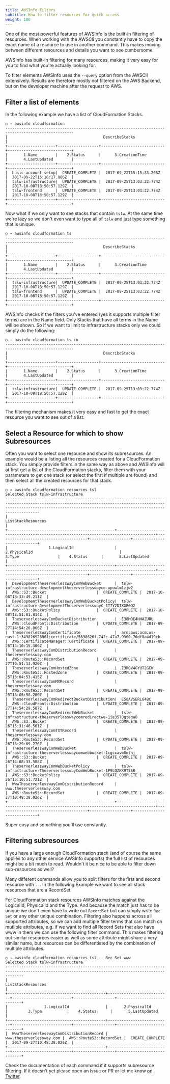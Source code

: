 ```yaml
---
title: AWSInfo Filters
subtitle: How to filter resources for quick access
weight: 100
---
```


One of the most powerful features of AWSInfo is the built-in filtering of resources. When
working with the AWSCli you constantly have to copy the exact name of a resource to use in another command. This makes moving between different resources and details you want to see cumbersome.

AWSInfo has built-in filtering for many resources, making it very easy for you to find what you're actually looking for.

To filter elements AWSInfo uses the `--query` option from the AWSClI extensively. Results are therefore mostly not filtered on the AWS Backend, but on the developer machine after the request to AWS.

## Filter a list of elements

In the following example we have a list of CloudFormation Stacks.

```
○ → awsinfo cloudformation
----------------------------------------------------------------------------------------------------
|                                          DescribeStacks                                          |
+---------------------+------------------+----------------------------+----------------------------+
|       1.Name        |    2.Status      |      3.CreationTime        |       4.LastUpdated        |
+---------------------+------------------+----------------------------+----------------------------+
|  basic-account-setup|  CREATE_COMPLETE |  2017-09-22T15:15:33.268Z  |  2017-09-22T15:16:17.886Z  |
|  tslw-infrastructure|  UPDATE_COMPLETE |  2017-09-25T13:03:22.774Z  |  2017-10-08T18:50:57.129Z  |
|  tslw-frontend      |  UPDATE_COMPLETE |  2017-09-25T13:03:22.774Z  |  2017-10-08T18:50:57.129Z  |
+---------------------+------------------+----------------------------+----------------------------+
```

Now what if we only want to see stacks that contain `tslw`. At the same time we're lazy so we don't even want to type all of `tslw` and just type something that is unique.

```
○ → awsinfo cloudformation ts
----------------------------------------------------------------------------------------------------
|                                          DescribeStacks                                          |
+---------------------+------------------+----------------------------+----------------------------+
|       1.Name        |    2.Status      |      3.CreationTime        |       4.LastUpdated        |
+---------------------+------------------+----------------------------+----------------------------+
|  tslw-infrastructure|  UPDATE_COMPLETE |  2017-09-25T13:03:22.774Z  |  2017-10-08T18:50:57.129Z  |
|  tslw-frontend      |  UPDATE_COMPLETE |  2017-09-25T13:03:22.774Z  |  2017-10-08T18:50:57.129Z  |
+---------------------+------------------+----------------------------+----------------------------+
```

AWSInfo checks if the filters you've entered (yes it supports multiple filter terms) are in the Name field. Only Stacks that have all terms in the Name will be shown. So if we want to limit to infrastructure stacks only we could simply do the following:

```
○ → awsinfo cloudformation ts in
----------------------------------------------------------------------------------------------------
|                                          DescribeStacks                                          |
+---------------------+------------------+----------------------------+----------------------------+
|       1.Name        |    2.Status      |      3.CreationTime        |       4.LastUpdated        |
+---------------------+------------------+----------------------------+----------------------------+
|  tslw-infrastructure|  UPDATE_COMPLETE |  2017-09-25T13:03:22.774Z  |  2017-10-08T18:50:57.129Z  |
+---------------------+------------------+----------------------------+----------------------------+
```

The filtering mechanism makes it very easy and fast to get the exact resource you want to see out of a list.

## Select a Resource for which to show Subresources

Often you want to select one resource and show its subresources. An example would be a listing all the resources created for a CloudFormation stack. You simply provide filters in the same way as above and AWSInfo will at first get a list of the CloudFormation stacks, filter them with your parameters to get one stack (or select the first if multiple are found) and then select all the created resources for that stack.

```
○ → awsinfo cloudformation resources tsl
Selected Stack tslw-infrastructure
---------------------------------------------------------------------------------------------------------------------------------------------------------------------------------------------------------------------------------
|                                                                                                      ListStackResources                                                                                                       |
+-----------------------------------------------+---------------------------------------------------------------------------------------+---------------------------------------+------------------+----------------------------+
|                  1.LogicalId                  |                                     2.PhysicalId                                      |                3.Type                 |    4.Status      |       5.LastUpdated        |
+-----------------------------------------------+---------------------------------------------------------------------------------------+---------------------------------------+------------------+----------------------------+
|  DevelopmentTheserverlesswayComWebBucket      |  tslw-infrastructure-developmenttheserverlesswayco-upuwlm1zjw2                        |  AWS::S3::Bucket                      |  CREATE_COMPLETE |  2017-10-08T18:33:49.211Z  |
|  DevelopmentTheserverlesswayComWebBucketPolicy|  tslw-infrastructure-DevelopmentTheserverlesswayC-1T7Y2DIXGR0Q2                       |  AWS::S3::BucketPolicy                |  CREATE_COMPLETE |  2017-10-08T18:51:01.814Z  |
|  TheserverlesswayComBucketDistribution        |  E38MQE4HHAZURU                                                                       |  AWS::CloudFront::Distribution        |  UPDATE_COMPLETE |  2017-09-27T14:54:26.866Z  |
|  TheserverlesswayComCertificate               |  arn:aws:acm:us-east-1:343826926861:certificate/5638626f-742c-47a7-9360-70df8a4d19cb  |  AWS::CertificateManager::Certificate |  CREATE_COMPLETE |  2017-09-26T14:10:15.306Z  |
|  TheserverlesswayComDistributionRecord        |  theserverlessway.com                                                                 |  AWS::Route53::RecordSet              |  CREATE_COMPLETE |  2017-09-27T10:51:13.920Z  |
|  TheserverlesswayComHostedZone                |  Z3RGV4GYUT2GEW                                                                       |  AWS::Route53::HostedZone             |  CREATE_COMPLETE |  2017-09-25T13:04:53.415Z  |
|  TheserverlesswayComMXRecord                  |  theserverlessway.com                                                                 |  AWS::Route53::RecordSet              |  CREATE_COMPLETE |  2017-09-25T13:05:58.200Z  |
|  TheserverlesswayComRedirectBucketDistribution|  E50AVSERL64BC                                                                        |  AWS::CloudFront::Distribution        |  UPDATE_COMPLETE |  2017-09-27T14:54:29.587Z  |
|  TheserverlesswayComRedirectWebBucket         |  tslw-infrastructure-theserverlesswaycomredirectwe-1ie35l0gtega8                      |  AWS::S3::Bucket                      |  CREATE_COMPLETE |  2017-09-26T15:31:46.561Z  |
|  TheserverlesswayComTXTRecord                 |  theserverlessway.com                                                                 |  AWS::Route53::RecordSet              |  UPDATE_COMPLETE |  2017-09-26T13:29:09.276Z  |
|  TheserverlesswayComWebBucket                 |  tslw-infrastructure-theserverlesswaycomwebbucket-1cgcxavw8mthj                       |  AWS::S3::Bucket                      |  CREATE_COMPLETE |  2017-09-26T14:08:33.508Z  |
|  TheserverlesswayComWebBucketPolicy           |  tslw-infrastructure-TheserverlesswayComWebBucket-1P9LQZKX9T2SR                       |  AWS::S3::BucketPolicy                |  CREATE_COMPLETE |  2017-09-26T15:10:51.721Z  |
|  WwwTheserverlesswayComDistributionRecord     |  www.theserverlessway.com                                                             |  AWS::Route53::RecordSet              |  CREATE_COMPLETE |  2017-09-27T10:48:38.026Z  |
+-----------------------------------------------+---------------------------------------------------------------------------------------+---------------------------------------+------------------+----------------------------+

```

Super easy and something you'll use constantly.

## Filtering subresources

If you have a large enough CloudFormation stack (and of course the same applies to any other service AWSInfo supports) the full list of resources might be a bit much to read. Wouldn't it be nice to be able to filter down sub-resources as well?

Many different commands allow you to split filters for the first and second resource with `--`. In the following Example we want to see all stack resources that are a RecordSet

For CloudFormation stack resources AWSInfo matches against the LogicalId, PhysicalId and the Type. And because the match just has to be unique we don't even have to write out `RecordSet` but can simply write `Rec Set` or any other unique combination. Filtering also happens across all supported attributes, so we can add multiple filter terms that can match on mutliple attributes, e.g. if we want to find all Record Sets that also have www in them we can use the following filter command. This makes filtering out similar resources easier as well as some attribute might share a very similar name, but resources can be differentiated by the combination of multiple attributes.

```
○ → awsinfo cloudformation resources tsl -- Rec Set www
Selected Stack tslw-infrastructure
----------------------------------------------------------------------------------------------------------------------------------------------------
|                                                                ListStackResources                                                                |
+-------------------------------------------+---------------------------+--------------------------+------------------+----------------------------+
|                1.LogicalId                |       2.PhysicalId        |         3.Type           |    4.Status      |       5.LastUpdated        |
+-------------------------------------------+---------------------------+--------------------------+------------------+----------------------------+
|  WwwTheserverlesswayComDistributionRecord |  www.theserverlessway.com |  AWS::Route53::RecordSet |  CREATE_COMPLETE |  2017-09-27T10:48:38.026Z  |
+-------------------------------------------+---------------------------+--------------------------+------------------+----------------------------+
```

Check the documentation of each command if it supports subresource filtering. If it doesn't yet please open an issue or PR or let me know [on Twitter](https://twitter.com/flomotlik).